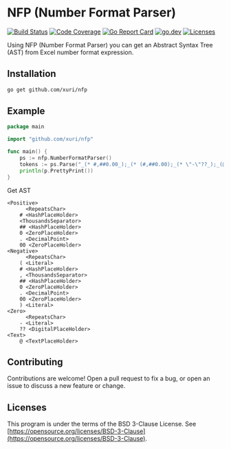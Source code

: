 # NFP (Number Format Parser)

[![Build Status](https://github.com/xuri/nfp/workflows/Go/badge.svg)](https://github.com/xuri/nfp/actions?workflow=Go)
[![Code Coverage](https://codecov.io/gh/xuri/nfp/branch/main/graph/badge.svg)](https://codecov.io/gh/xuri/nfp)
[![Go Report Card](https://goreportcard.com/badge/github.com/xuri/nfp)](https://goreportcard.com/report/github.com/xuri/nfp)
[![go.dev](https://img.shields.io/badge/go.dev-reference-007d9c?logo=go&logoColor=white)](https://pkg.go.dev/github.com/xuri/nfp)
[![Licenses](https://img.shields.io/badge/license-bsd-orange.svg)](https://opensource.org/licenses/BSD-3-Clause)

Using NFP (Number Format Parser) you can get an Abstract Syntax Tree (AST) from Excel number format expression.

## Installation

```bash
go get github.com/xuri/nfp
```

## Example

```go
package main

import "github.com/xuri/nfp"

func main() {
    ps := nfp.NumberFormatParser()
    tokens := ps.Parse("_(* #,##0.00_);_(* (#,##0.00);_(* \"-\"??_);_(@_)")
    println(p.PrettyPrint())
}
```

Get AST

```text
<Positive>
      <RepeatsChar>
    # <HashPlaceHolder>
    <ThousandsSeparator>
    ## <HashPlaceHolder>
    0 <ZeroPlaceHolder>
    . <DecimalPoint>
    00 <ZeroPlaceHolder>
<Negative>
      <RepeatsChar>
    ( <Literal>
    # <HashPlaceHolder>
    , <ThousandsSeparator>
    ## <HashPlaceHolder>
    0 <ZeroPlaceHolder>
    . <DecimalPoint>
    00 <ZeroPlaceHolder>
    ) <Literal>
<Zero>
      <RepeatsChar>
    - <Literal>
    ?? <DigitalPlaceHolder>
<Text>
    @ <TextPlaceHolder>
```

## Contributing

Contributions are welcome! Open a pull request to fix a bug, or open an issue to discuss a new feature or change.

## Licenses

This program is under the terms of the BSD 3-Clause License. See [https://opensource.org/licenses/BSD-3-Clause](https://opensource.org/licenses/BSD-3-Clause).
